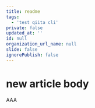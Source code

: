 ```yaml
---
title: readme
tags:
  - 'test qiita cli'
private: false
updated_at: ''
id: null
organization_url_name: null
slide: false
ignorePublish: false
---
```

# new article body
AAA